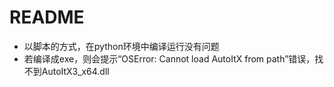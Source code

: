 README
==
- 以脚本的方式，在python环境中编译运行没有问题
- 若编译成exe，则会提示“OSError: Cannot load AutoItX from path”错误，找不到AutoItX3_x64.dll